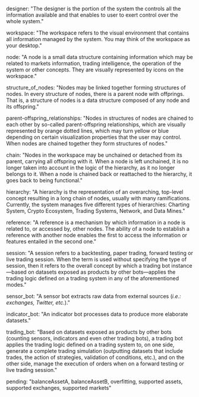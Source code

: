 designer: "The designer is the portion of the system the controls all the information available and that enables to user to exert control over the whole system."

workspace: "The workspace refers to the visual environment that contains all information managed by the system. You may think of the workspace as your desktop."

node: "A node is a small data structure containing information which may be related to markets information, trading intelligence, the operation of the system or other concepts. They are visually represented by icons on the workspace."

structure_of_nodes: "Nodes may be linked together forming structures of nodes. In every structure of nodes, there is a parent node with offprings. That is, a structure of nodes is a data structure composed of any node and its offspring."

parent-offspring_relationships: "Nodes in structures of nodes are chained to each other by so-called parent-offspring relationships, which are visually represented by orange dotted lines, which may turn yellow or blue depending on certain visualization properties that the user may control. When nodes are chained together they form structures of nodes."

chain: "Nodes in the workspace may be unchained or detached from its parent, carrying all offspring with it. When a node is left unchained, it is no longer taken into account in the logic of the hierarchy, as it no longer belongs to it. When a node is chained back or reattached to the hierarchy, it goes back to being functional."

hierarchy: "A hierarchy is the representation of an overarching, top-level concept resulting in a long chain of nodes, usually with many ramifications. Currently, the system manages five different types of hierarchies: Charting System, Crypto Ecosystem, Trading Systems, Network, and Data Mines."

reference: "A reference is a mechanism by which information in a node is related to, or accessed by, other nodes. The ability of a node to establish a reference with another node enables the first to access the information or features entailed in the second one."

session: "A session refers to a backtesting, paper trading, forward testing or live trading session. When the term is used without specifying the type of session, then it refers to the overall concept by which a trading bot instance&mdash;based on datasets exposed as products by other bots&mdash;applies the trading logic defined on a trading system in any of the aforementioned modes."

sensor_bot: "A sensor bot extracts raw data from external sources (*i.e.: exchanges, Twitter, etc.*)."

indicator_bot: "An indicator bot processes data to produce more elaborate datasets."

trading_bot: "Based on datasets exposed as products by other bots (counting sensors, indicators and even other trading bots), a trading bot applies the trading logic defined on a trading system to, on one side, generate a complete trading simulation (outputting datasets that include trades, the action of strategies, validation of conditions, etc.), and on the other side, manage the execution of orders when on a forward testing or live trading session."

pending: "balanceAssetA, balanceAssetB, overfitting, supported assets, supported exchanges, supported markets"